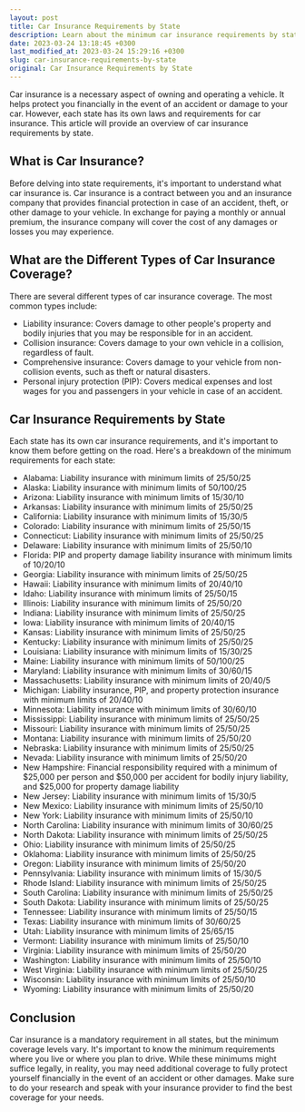 ```yaml
---
layout: post
title: Car Insurance Requirements by State
description: Learn about the minimum car insurance requirements by state to ensure you're meeting legal standards before getting on the road.
date: 2023-03-24 13:18:45 +0300
last_modified_at: 2023-03-24 15:29:16 +0300
slug: car-insurance-requirements-by-state
original: Car Insurance Requirements by State
---
```

Car insurance is a necessary aspect of owning and operating a vehicle. It helps protect you financially in the event of an accident or damage to your car. However, each state has its own laws and requirements for car insurance. This article will provide an overview of car insurance requirements by state.

## What is Car Insurance?

Before delving into state requirements, it's important to understand what car insurance is. Car insurance is a contract between you and an insurance company that provides financial protection in case of an accident, theft, or other damage to your vehicle. In exchange for paying a monthly or annual premium, the insurance company will cover the cost of any damages or losses you may experience.

## What are the Different Types of Car Insurance Coverage?

There are several different types of car insurance coverage. The most common types include:

* Liability insurance: Covers damage to other people's property and bodily injuries that you may be responsible for in an accident.
* Collision insurance: Covers damage to your own vehicle in a collision, regardless of fault.
* Comprehensive insurance: Covers damage to your vehicle from non-collision events, such as theft or natural disasters.
* Personal injury protection (PIP): Covers medical expenses and lost wages for you and passengers in your vehicle in case of an accident.

## Car Insurance Requirements by State

Each state has its own car insurance requirements, and it's important to know them before getting on the road. Here's a breakdown of the minimum requirements for each state:

* Alabama: Liability insurance with minimum limits of 25/50/25
* Alaska: Liability insurance with minimum limits of 50/100/25
* Arizona: Liability insurance with minimum limits of 15/30/10
* Arkansas: Liability insurance with minimum limits of 25/50/25
* California: Liability insurance with minimum limits of 15/30/5
* Colorado: Liability insurance with minimum limits of 25/50/15
* Connecticut: Liability insurance with minimum limits of 25/50/25
* Delaware: Liability insurance with minimum limits of 25/50/10
* Florida: PIP and property damage liability insurance with minimum limits of 10/20/10
* Georgia: Liability insurance with minimum limits of 25/50/25
* Hawaii: Liability insurance with minimum limits of 20/40/10
* Idaho: Liability insurance with minimum limits of 25/50/15
* Illinois: Liability insurance with minimum limits of 25/50/20
* Indiana: Liability insurance with minimum limits of 25/50/25
* Iowa: Liability insurance with minimum limits of 20/40/15
* Kansas: Liability insurance with minimum limits of 25/50/25
* Kentucky: Liability insurance with minimum limits of 25/50/25
* Louisiana: Liability insurance with minimum limits of 15/30/25
* Maine: Liability insurance with minimum limits of 50/100/25
* Maryland: Liability insurance with minimum limits of 30/60/15
* Massachusetts: Liability insurance with minimum limits of 20/40/5
* Michigan: Liability insurance, PIP, and property protection insurance with minimum limits of 20/40/10
* Minnesota: Liability insurance with minimum limits of 30/60/10
* Mississippi: Liability insurance with minimum limits of 25/50/25
* Missouri: Liability insurance with minimum limits of 25/50/25
* Montana: Liability insurance with minimum limits of 25/50/20
* Nebraska: Liability insurance with minimum limits of 25/50/25
* Nevada: Liability insurance with minimum limits of 25/50/20
* New Hampshire: Financial responsibility required with a minimum of $25,000 per person and $50,000 per accident for bodily injury liability, and $25,000 for property damage liability
* New Jersey: Liability insurance with minimum limits of 15/30/5
* New Mexico: Liability insurance with minimum limits of 25/50/10
* New York: Liability insurance with minimum limits of 25/50/10
* North Carolina: Liability insurance with minimum limits of 30/60/25
* North Dakota: Liability insurance with minimum limits of 25/50/25
* Ohio: Liability insurance with minimum limits of 25/50/25
* Oklahoma: Liability insurance with minimum limits of 25/50/25
* Oregon: Liability insurance with minimum limits of 25/50/20
* Pennsylvania: Liability insurance with minimum limits of 15/30/5
* Rhode Island: Liability insurance with minimum limits of 25/50/25
* South Carolina: Liability insurance with minimum limits of 25/50/25
* South Dakota: Liability insurance with minimum limits of 25/50/25
* Tennessee: Liability insurance with minimum limits of 25/50/15
* Texas: Liability insurance with minimum limits of 30/60/25
* Utah: Liability insurance with minimum limits of 25/65/15
* Vermont: Liability insurance with minimum limits of 25/50/10
* Virginia: Liability insurance with minimum limits of 25/50/20
* Washington: Liability insurance with minimum limits of 25/50/10
* West Virginia: Liability insurance with minimum limits of 25/50/25
* Wisconsin: Liability insurance with minimum limits of 25/50/10
* Wyoming: Liability insurance with minimum limits of 25/50/20

## Conclusion

Car insurance is a mandatory requirement in all states, but the minimum coverage levels vary. It's important to know the minimum requirements where you live or where you plan to drive. While these minimums might suffice legally, in reality, you may need additional coverage to fully protect yourself financially in the event of an accident or other damages. Make sure to do your research and speak with your insurance provider to find the best coverage for your needs.